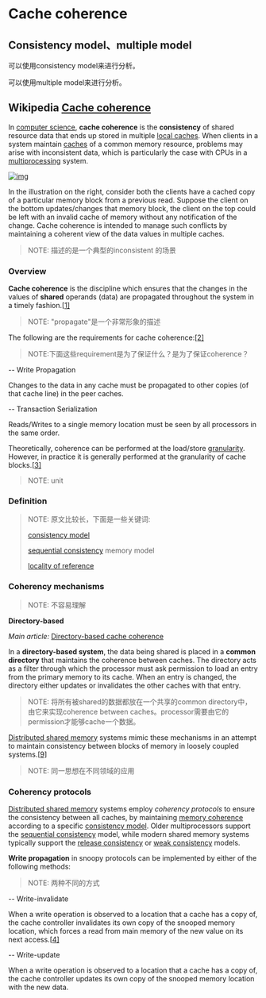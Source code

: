 # Cache coherence

## Consistency model、multiple model

可以使用consistency model来进行分析。

可以使用multiple model来进行分析。

## Wikipedia [Cache coherence](https://infogalactic.com/info/Cache_coherence)

In [computer science](https://infogalactic.com/info/Computer_science), **cache coherence** is the **consistency** of shared resource data that ends up stored in multiple [local caches](https://infogalactic.com/info/Cache_(computing)). When clients in a system maintain [caches](https://infogalactic.com/info/CPU_cache) of a common memory resource, problems may arise with inconsistent data, which is particularly the case with CPUs in a [multiprocessing](https://infogalactic.com/info/Multiprocessing) system.

[![img](https://infogalactic.com/w/images/thumb/a/a1/Cache_Coherency_Generic.png/510px-Cache_Coherency_Generic.png)](https://infogalactic.com/info/File:Cache_Coherency_Generic.png)



In the illustration on the right, consider both the clients have a cached copy of a particular memory block from a previous read. Suppose the client on the bottom updates/changes that memory block, the client on the top could be left with an invalid cache of memory without any notification of the change. Cache coherence is intended to manage such conflicts by maintaining a coherent view of the data values in multiple caches.

> NOTE: 描述的是一个典型的inconsistent 的场景

### Overview

**Cache coherence** is the discipline which ensures that the changes in the values of **shared** operands (data) are propagated throughout the system in a timely fashion.[[1\]](https://en.wikipedia.org/wiki/Cache_coherence#cite_note-:1-1)

> NOTE: "propagate"是一个非常形象的描述

The following are the requirements for cache coherence:[[2\]](https://en.wikipedia.org/wiki/Cache_coherence#cite_note-:0-2)

> NOTE:下面这些requirement是为了保证什么？是为了保证coherence？

-- Write Propagation

Changes to the data in any cache must be propagated to other copies (of that cache line) in the peer caches.

-- Transaction Serialization

Reads/Writes to a single memory location must be seen by all processors in the same order.

Theoretically, coherence can be performed at the load/store [granularity](https://en.wikipedia.org/wiki/Granularity). However, in practice it is generally performed at the granularity of cache blocks.[[3\]](https://en.wikipedia.org/wiki/Cache_coherence#cite_note-:2-3)

> NOTE: unit

### Definition

> NOTE: 原文比较长，下面是一些关键词:
>
> [consistency model](https://infogalactic.com/info/Consistency_model)
>
> [sequential consistency](https://infogalactic.com/info/Sequential_consistency) memory model
>
> [locality of reference](https://infogalactic.com/info/Locality_of_reference)

### Coherency mechanisms

> NOTE: 不容易理解

**Directory-based**

*Main article:* [Directory-based cache coherence](https://en.wikipedia.org/wiki/Directory-based_cache_coherence)

In a **directory-based system**, the data being shared is placed in a **common directory** that maintains the coherence between caches. The directory acts as a filter through which the processor must ask permission to load an entry from the primary memory to its cache. When an entry is changed, the directory either updates or invalidates the other caches with that entry.

> NOTE: 将所有被shared的数据都放在一个共享的common directory中，由它来实现coherence between caches。processor需要由它的permission才能够cache一个数据。

[Distributed shared memory](https://en.wikipedia.org/wiki/Distributed_shared_memory) systems mimic these mechanisms in an attempt to maintain consistency between blocks of memory in loosely coupled systems.[[9\]](https://en.wikipedia.org/wiki/Cache_coherence#cite_note-9)

> NOTE: 同一思想在不同领域的应用



### Coherency protocols

[Distributed shared memory](https://infogalactic.com/info/Distributed_shared_memory) systems employ *coherency protocols* to ensure the consistency between all caches, by maintaining [memory coherence](https://infogalactic.com/info/Memory_coherence) according to a specific [consistency model](https://infogalactic.com/info/Consistency_model). Older multiprocessors support the [sequential consistency](https://infogalactic.com/info/Sequential_consistency) model, while modern shared memory systems typically support the [release consistency](https://infogalactic.com/info/Release_consistency) or [weak consistency](https://infogalactic.com/info/Weak_consistency) models.



**Write propagation** in snoopy protocols can be implemented by either of the following methods:

> NOTE: 两种不同的方式

-- Write-invalidate

When a write operation is observed to a location that a cache has a copy of, the cache controller invalidates its own copy of the snooped memory location, which forces a read from main memory of the new value on its next access.[[4\]](https://en.wikipedia.org/wiki/Cache_coherence#cite_note-:3-4)

-- Write-update

When a write operation is observed to a location that a cache has a copy of, the cache controller updates its own copy of the snooped memory location with the new data.